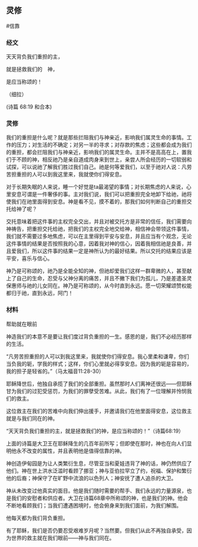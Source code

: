 ## 灵修
#信靠
### 经文

天天背负我们重担的主，

就是拯救我们的　神，

是应当称颂的！

（细拉）

(诗篇 68:19 和合本)

### 灵修

我们的重担是什么呢？就是那些拦阻我们与神亲近，影响我们属灵生命的事情。工作的压力；对生活的不确定；对另一半的寻求；对存款的焦虑；这些都会成为我们的重担，都会拦阻我们与神亲近，影响我们的属灵生命。主并不是高高在上，置我们于不顾的神，相反祂乃是亲自道成肉身来到世上，亲尝人所会经历的一切软弱和试探，可以说祂了解我们胜过我们自己。祂是何等爱我们，以至于祂对人说：凡劳苦担重担的人可以到我这里来，我就使你们得安息。

对于长期失眠的人来说，睡一个好觉是ta最渴望的事情；对长期焦虑的人来说，心里安息可谓是一件奢侈的事。主对我们说，我们可以把重担完全地卸下给祂，祂将使我们在祂里面得到安息。神是看不见，摸不着的，那我们如何判断自己的重担交托给神了呢？

交托意味着把这件事的主权完全交出，并且对被交托方是非常的信任，我们需要向神祷告，把重担交托给祂，把我们的主权完全地交给神，相信神会带领这件事情，我们就不需要过多地焦虑，可以在主里得到平安与安息，并且应当有个观念，无论这件事情的结果是否按照我的心意，因着我对神的信心，因着我相信祂是良善，并且爱我们，所以这件事的结果一定是神所认为的最好结果。所以交托的结果应该是平安，喜乐与信心。

神乃是可称颂的，祂乃是全能全知的神，但祂却爱我们这样一群卑微的人，甚至献上了自己的生命，忍受与父神分离的痛苦，并且不撇下我们为孤儿，乃是差遣圣灵保惠师与祂的儿女同在。神乃是可称颂的，从今时直到永远。愿一切荣耀颂赞权能都归于祂，直到永远，阿门！

### 材料

帮助就在眼前

神造我们的本意不是要让我们度过背负重担的一生。感恩的是，我们不必经历那样的生活。

“凡劳苦担重担的人可以到我这里来，我就使你们得安息。我心里柔和谦卑，你们当负我的轭，学我的样式；这样，你们心里就必得享安息。因为我的轭是容易的，我的担子是轻省的。”（马太福音11:28-30）

耶稣降世后，他独自承揽了我们的全部重担。虽然那时人们离神还很远——但耶稣甘为我们的过犯受惩罚，为我们的罪孽受苦难。从此，我们有了一位理解并怜悯我们的救主。

这位救主在我们的苦难中向我们伸出援手，并邀请我们在他里面得安息，这位救主就是与我们同在的神。

“天天背负我们重担的主，就是拯救我们的神，是应当称颂的！”（诗篇68:19）

上面的诗篇是大卫王在耶稣降生的几百年前所写；但即使在那时，神也在向人们显明他永不改变的属性，并且表明他是值得信靠的神。

神创造伊甸园是为让人类繁衍生息，尽管亚当和夏娃违背了神的话，神仍然供应了他们。神在世上洪水泛滥时看顾了挪亚；神与亚伯拉罕立了约，祝福、保护和繁衍他的后裔；神保守了在旷野中流浪的以色列人；神安抚了遭人追杀的大卫。

神从未改变过他真实的面目。他是我们随时需要的帮手、我们永远的力量源泉，也是我们的安慰者和供应者。大卫在诗篇68章中所称颂的神，也是我们的神。他会不断地看顾我们；当我们遭遇困境时，他会俯身来到我们面前，为我们解围。

他每天都为我们背负重担。

有了耶稣，我们是否仍要忍受艰难岁月呢？当然要。但我们从此不再独自承受，因为世界的救主就在我们眼前——神与我们同在。
